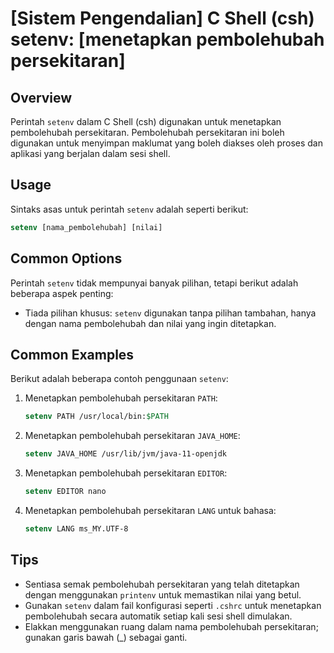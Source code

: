 # [Sistem Pengendalian] C Shell (csh) setenv: [menetapkan pembolehubah persekitaran]

## Overview
Perintah `setenv` dalam C Shell (csh) digunakan untuk menetapkan pembolehubah persekitaran. Pembolehubah persekitaran ini boleh digunakan untuk menyimpan maklumat yang boleh diakses oleh proses dan aplikasi yang berjalan dalam sesi shell.

## Usage
Sintaks asas untuk perintah `setenv` adalah seperti berikut:

```csh
setenv [nama_pembolehubah] [nilai]
```

## Common Options
Perintah `setenv` tidak mempunyai banyak pilihan, tetapi berikut adalah beberapa aspek penting:
- Tiada pilihan khusus: `setenv` digunakan tanpa pilihan tambahan, hanya dengan nama pembolehubah dan nilai yang ingin ditetapkan.

## Common Examples
Berikut adalah beberapa contoh penggunaan `setenv`:

1. Menetapkan pembolehubah persekitaran `PATH`:
    ```csh
    setenv PATH /usr/local/bin:$PATH
    ```

2. Menetapkan pembolehubah persekitaran `JAVA_HOME`:
    ```csh
    setenv JAVA_HOME /usr/lib/jvm/java-11-openjdk
    ```

3. Menetapkan pembolehubah persekitaran `EDITOR`:
    ```csh
    setenv EDITOR nano
    ```

4. Menetapkan pembolehubah persekitaran `LANG` untuk bahasa:
    ```csh
    setenv LANG ms_MY.UTF-8
    ```

## Tips
- Sentiasa semak pembolehubah persekitaran yang telah ditetapkan dengan menggunakan `printenv` untuk memastikan nilai yang betul.
- Gunakan `setenv` dalam fail konfigurasi seperti `.cshrc` untuk menetapkan pembolehubah secara automatik setiap kali sesi shell dimulakan.
- Elakkan menggunakan ruang dalam nama pembolehubah persekitaran; gunakan garis bawah (_) sebagai ganti.